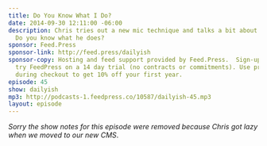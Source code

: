 ```yaml
---
title: Do You Know What I Do?
date: 2014-09-30 12:11:00 -06:00
description: Chris tries out a new mic technique and talks a bit about what he does.
  Do you know what he does?
sponsor: Feed.Press
sponsor-link: http://feed.press/dailyish
sponsor-copy: Hosting and feed support provided by Feed.Press.  Sign-up today and
  try FeedPress on a 14 day trial (no contracts or commitments). Use promo code "dailyish"
  during checkout to get 10% off your first year.
episode: 45
show: dailyish
mp3: http://podcasts-1.feedpress.co/10587/dailyish-45.mp3
layout: episode
---
```


<em>Sorry the show notes for this episode were removed because Chris got lazy when we moved to our new CMS</em>.
